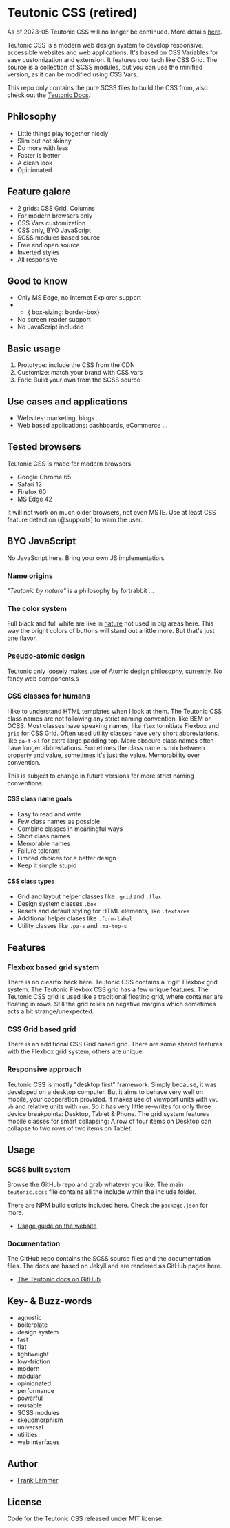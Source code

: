 # Teutonic CSS (retired)

As of 2023-05 Teutonic CSS will no longer be continued. More details [here](https://medium.com/teutonic-css/retiring-my-own-little-css-framework-e0a130ca2a33).

Teutonic CSS is a modern web design system to develop responsive, accessible websites and web applications. It's based on CSS Variables for easy customization and extension. It features cool tech like CSS Grid. The source is a collection of SCSS modules, but you can use the minified version, as it can be modified using CSS Vars.

This repo only contains the pure SCSS files to build the CSS from, also check out the [Teutonic Docs](https://github.com/fortrabbit/teutonic-css-docs).

## Philosophy

* Little things play together nicely
* Slim but not skinny
* Do more with less
* Faster is better
* A clean look
* Opinionated


## Feature galore

* 2 grids: CSS Grid, Columns
* For modern browsers only
* CSS Vars customization
* CSS only, BYO JavaScript
* SCSS modules based source
* Free and open source
* Inverted styles
* All responsive


## Good to know

* Only MS Edge, no Internet Explorer support
* * { box-sizing: border-box}
* No screen reader support
* No JavaScript included


## Basic usage

1. Prototype: include the CSS from the CDN
2. Customize: match your brand with CSS vars
3. Fork: Build your own from the SCSS source


## Use cases and applications

* Websites: marketing, blogs …
* Web based applications: dashboards, eCommerce …


## Tested browsers

Teutonic CSS is made for modern browsers.

* Google Chrome 65
* Safari 12
* Firefox 60
* MS Edge 42

It will not work on much older browsers, not even MS IE. Use at least CSS feature detection (@supports) to warn the user.


## BYO JavaScript

No JavaScript here. Bring your own JS implementation.


### Name origins

_"Teutonic by nature"_ is a philosophy by fortrabbit …


### The color system

Full black and full white are like in [nature](https://graphicdesign.stackexchange.com/questions/5497/why-is-black-not-a-natural-color) not used in big areas here. This way the bright colors of buttons will stand out a little more. But that's just one flavor.

### Pseudo-atomic design

Teutonic only loosely makes use of [Atomic design](http://atomicdesign.bradfrost.com/) philosophy, currently. No fancy web components.s


### CSS classes for humans

I like to understand HTML templates when I look at them. The Teutonic CSS class names are not following any strict naming convention, like BEM or OCSS. Most classes have speaking names, like `flex` to initiate Flexbox and `grid` for CSS Grid. Often used utility classes have very short abbreviations, like `pa-t-xl` for extra large padding top. More obscure class names often have longer abbreviations. Sometimes the class name is mix between property and value, sometimes it's just the value. Memorability over convention. 

This is subject to change in future versions for more strict naming conventions.

#### CSS class name goals

* Easy to read and write
* Few class names as possible
* Combine classes in meaningful ways
* Short class names
* Memorable names
* Failure tolerant
* Limited choices for a better design
* Keep it simple stupid

#### CSS class types

* Grid and layout helper classes like `.grid` and `.flex`
* Design system classes `.box`
* Resets and default styling for HTML elements, like `.textarea`
* Additional helper clases like `.form-label`
* Utility classes like `.pa-s` and `.ma-top-s`


## Features

### Flexbox based grid system

There is no clearfix hack here. Teutonic CSS contains a 'rigit' Flexbox grid system. The Teutonic Flexbox CSS grid has a few unique features.  The Teutonic CSS grid is used like a traditional floating grid, where container are floating in rows. Still the grid relies on negative margins which sometimes acts a bit strange/unexpected.

### CSS Grid based grid

There is an additional CSS Grid based grid. There are some shared features with the Flexbox grid system, others are unique.


### Responsive approach

Teutonic CSS is mostly "desktop first" framework. Simply because, it was developed on a desktop computer. But it aims to behave very well on mobile, your cooperation provided. It makes use of viewport units with `vw, vh` and relative units with `rem`. So it has very little re-writes for only three device breakpoints: Desktop, Tablet & Phone. The grid system features mobile classes for smart collapsing: A row of four items on Desktop can collapse to two rows of two items on Tablet.

## Usage

### SCSS built system

Browse the GitHub repo and grab whatever you like. The main `teutonic.scss` file contains all the include within the include folder.

There are NPM build scripts included here. Check the `package.json` for more.

* [Usage guide on the website](https://teutonic.co/usage)

### Documentation

The GitHub repo contains the SCSS source files and the documentation files. The docs are based on Jekyll and are rendered as GitHub pages here.

* [The Teutonic docs on GitHub](https://github.com/fortrabbit/teutonic-css-docs)

## Key- & Buzz-words

* agnostic
* boilerplate
* design system
* fast
* flat
* lightweight
* low-friction
* modern
* modular
* opinionated
* performance
* powerful
* reusable
* SCSS modules
* skeuomorphism
* universal
* utilities
* web interfaces


## Author

* [Frank Lämmer](https://twitter.com/frank_laemmer)

## License

Code for the Teutonic CSS released under MIT license.
